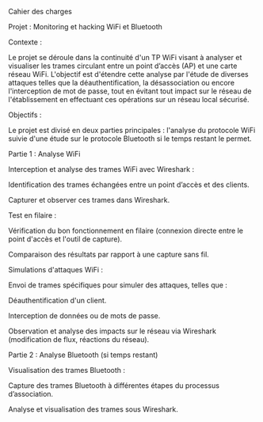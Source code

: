 Cahier des charges

Projet : Monitoring et hacking WiFi et Bluetooth

Contexte :

Le projet se déroule dans la continuité d'un TP WiFi visant à analyser et visualiser les trames circulant entre un point d’accès (AP) et une carte réseau WiFi. L'objectif est d'étendre cette analyse par l'étude de diverses attaques telles que la déauthentification, la désassociation ou encore l'interception de mot de passe, tout en évitant tout impact sur le réseau de l'établissement en effectuant ces opérations sur un réseau local sécurisé.


Objectifs :

Le projet est divisé en deux parties principales : l'analyse du protocole WiFi suivie d'une étude sur le protocole Bluetooth si le temps restant le permet.


Partie 1 : Analyse WiFi

Interception et analyse des trames WiFi avec Wireshark :

Identification des trames échangées entre un point d’accès et des clients.

Capturer et observer ces trames dans Wireshark.

Test en filaire :

Vérification du bon fonctionnement en filaire (connexion directe entre le point d'accès et l'outil de capture).

Comparaison des résultats par rapport à une capture sans fil.

Simulations d'attaques WiFi :

Envoi de trames spécifiques pour simuler des attaques, telles que :

Déauthentification d'un client.

Interception de données ou de mots de passe.

Observation et analyse des impacts sur le réseau via Wireshark (modification de flux, réactions du réseau).

Partie 2 : Analyse Bluetooth (si temps restant)

Visualisation des trames Bluetooth :

Capture des trames Bluetooth à différentes étapes du processus d’association.

Analyse et visualisation des trames sous Wireshark.


